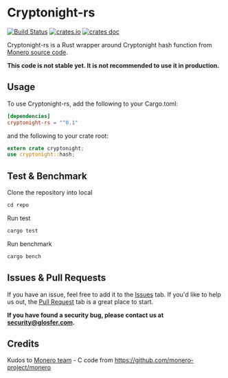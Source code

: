 # Cryptonight-rs

[![Build Status](https://travis-ci.org/arigatodl/cryptonight-rs.svg?branch=master)](https://travis-ci.org/arigatodl/cryptonight-rs)
[![crates.io](https://img.shields.io/badge/crates.io-cryptonight--rs-brightgreen.svg)](https://crates.io/crates/cryptonight-rs)
[![crates doc](https://docs.rs/cryptonight-rs/badge.svg)](https://docs.rs/crate/cryptonight-rs/0.1.0)

Cryptonight-rs is a Rust wrapper around Cryptonight hash function from [Monero source code](https://github.com/monero-project/monero).

**This code is not stable yet. It is not recommended to use it in production.**

## Usage

To use Cryptonight-rs, add the following to your Cargo.toml:

```toml
[dependencies]
cryptonight-rs = "^0.1"
```

and the following to your crate root:

```rust
extern crate cryptonight;
use cryptonight::hash;
```

## Test & Benchmark
Clone the repository into local
```rust
cd repo
```
Run test
```rust
cargo test
```

Run benchmark
```rust
cargo bench
```

## Issues & Pull Requests

If you have an issue, feel free to add it to the [Issues](https://github.com/arigatodl/cryptonight-rs/issues) tab.
If you'd like to help us out, the [Pull Request](https://github.com/arigatodl/cryptonight-rs/pulls) tab is a great place to start.

**If you have found a security bug, please contact us at [security@glosfer.com](security@glosfer.com).**

## Credits

Kudos to [Monero team](https://getmonero.org/community/team/) - C code from https://github.com/monero-project/monero

